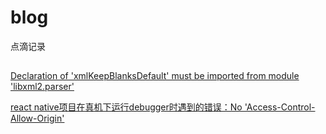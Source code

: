 # blog
点滴记录

##
[Declaration of 'xmlKeepBlanksDefault' must be imported from module 'libxml2.parser'](https://github.com/mayacger/blog/issues/1)

[react native项目在真机下运行debugger时遇到的错误：No 'Access-Control-Allow-Origin'](https://github.com/mayacger/blog/issues/2)
